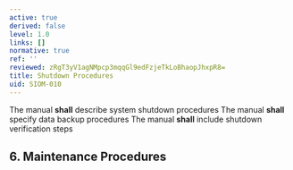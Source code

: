 ```yaml
---
active: true
derived: false
level: 1.0
links: []
normative: true
ref: ''
reviewed: zRgT3yV1agNMpcp3mqqGl9edFzjeTkLoBhaopJhxpR8=
title: Shutdown Procedures
uid: SIOM-010
---
```


The manual **shall** describe system shutdown procedures
The manual **shall** specify data backup procedures
The manual **shall** include shutdown verification steps

## 6. Maintenance Procedures